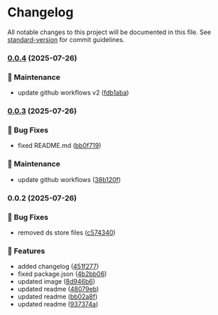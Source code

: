 # Changelog

All notable changes to this project will be documented in this file. See [standard-version](https://github.com/conventional-changelog/standard-version) for commit guidelines.

### [0.0.4](https://github.com/getracky/bounce-ui/compare/v0.0.3...v0.0.4) (2025-07-26)


### 🔧 Maintenance

* update github workflows v2 ([fdb1aba](https://github.com/getracky/bounce-ui/commit/fdb1aba4c6d24cd00b262e8316668d6e9de71716))

### [0.0.3](https://github.com/getracky/bounce-ui/compare/v0.0.2...v0.0.3) (2025-07-26)


### 🐛 Bug Fixes

* fixed README.md ([bb0f719](https://github.com/getracky/bounce-ui/commit/bb0f719dea8d6f8feb13dec734941afea830deb6))


### 🔧 Maintenance

* update github workflows ([38b120f](https://github.com/getracky/bounce-ui/commit/38b120f034564aa8f1cf233b8c20e454d9dcc9fe))

### 0.0.2 (2025-07-26)


### 🐛 Bug Fixes

* removed ds store files ([c574340](https://github.com/getracky/bounce-ui/commit/c57434040f3a16032daa2414f2117db94a968d0a))


### 🚀 Features

* added changelog ([451f277](https://github.com/getracky/bounce-ui/commit/451f277a6e5e5486cc75f3832d116c3f083ef5ac))
* fixed package.json ([4b2bb06](https://github.com/getracky/bounce-ui/commit/4b2bb0688eba0d6bf0c9b5e6916e09ce1b6ae86d))
* updated image ([8d946b6](https://github.com/getracky/bounce-ui/commit/8d946b697992cacea2f15d8ef2880dfa8b93b940))
* updated readme ([48079eb](https://github.com/getracky/bounce-ui/commit/48079ebe3459e947b1fb940a34b9121ed68173d0))
* updated readme ([bb02a8f](https://github.com/getracky/bounce-ui/commit/bb02a8fa816e86d43a24d9147a5ea185319d7b86))
* updated readme ([937374a](https://github.com/getracky/bounce-ui/commit/937374a3f91b0a9faaf4b82a176a6bbd16c6c39a))
